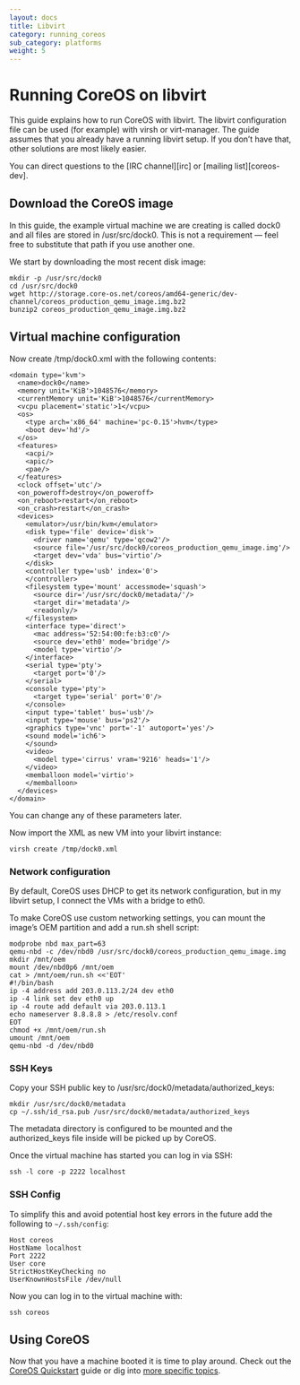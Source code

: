```yaml
---
layout: docs
title: Libvirt
category: running_coreos
sub_category: platforms
weight: 5
---
```


# Running CoreOS on libvirt

This guide explains how to run CoreOS with libvirt. The libvirt configuration
file can be used (for example) with virsh or virt-manager. The guide assumes
that you already have a running libvirt setup. If you don’t have that, other
solutions are most likely easier.

You can direct questions to the [IRC channel][irc] or [mailing
list][coreos-dev].

## Download the CoreOS image

In this guide, the example virtual machine we are creating is called dock0 and
all files are stored in /usr/src/dock0. This is not a requirement — feel free
to substitute that path if you use another one.

We start by downloading the most recent disk image:

    mkdir -p /usr/src/dock0
    cd /usr/src/dock0
    wget http://storage.core-os.net/coreos/amd64-generic/dev-channel/coreos_production_qemu_image.img.bz2
    bunzip2 coreos_production_qemu_image.img.bz2

## Virtual machine configuration

Now create /tmp/dock0.xml with the following contents:

    <domain type='kvm'>
      <name>dock0</name>
      <memory unit='KiB'>1048576</memory>
      <currentMemory unit='KiB'>1048576</currentMemory>
      <vcpu placement='static'>1</vcpu>
      <os>
        <type arch='x86_64' machine='pc-0.15'>hvm</type>
        <boot dev='hd'/>
      </os>
      <features>
        <acpi/>
        <apic/>
        <pae/>
      </features>
      <clock offset='utc'/>
      <on_poweroff>destroy</on_poweroff>
      <on_reboot>restart</on_reboot>
      <on_crash>restart</on_crash>
      <devices>
        <emulator>/usr/bin/kvm</emulator>
        <disk type='file' device='disk'>
          <driver name='qemu' type='qcow2'/>
          <source file='/usr/src/dock0/coreos_production_qemu_image.img'/>
          <target dev='vda' bus='virtio'/>
        </disk>
        <controller type='usb' index='0'>
        </controller>
        <filesystem type='mount' accessmode='squash'>
          <source dir='/usr/src/dock0/metadata/'/>
          <target dir='metadata'/>
          <readonly/>
        </filesystem>
        <interface type='direct'>
          <mac address='52:54:00:fe:b3:c0'/>
          <source dev='eth0' mode='bridge'/>
          <model type='virtio'/>
        </interface>
        <serial type='pty'>
          <target port='0'/>
        </serial>
        <console type='pty'>
          <target type='serial' port='0'/>
        </console>
        <input type='tablet' bus='usb'/>
        <input type='mouse' bus='ps2'/>
        <graphics type='vnc' port='-1' autoport='yes'/>
        <sound model='ich6'>
        </sound>
        <video>
          <model type='cirrus' vram='9216' heads='1'/>
        </video>
        <memballoon model='virtio'>
        </memballoon>
      </devices>
    </domain>

You can change any of these parameters later.

Now import the XML as new VM into your libvirt instance:

    virsh create /tmp/dock0.xml

### Network configuration

By default, CoreOS uses DHCP to get its network configuration, but in my
libvirt setup, I connect the VMs with a bridge to eth0.

To make CoreOS use custom networking settings, you can mount the image’s OEM
partition and add a run.sh shell script:

    modprobe nbd max_part=63
    qemu-nbd -c /dev/nbd0 /usr/src/dock0/coreos_production_qemu_image.img
    mkdir /mnt/oem
    mount /dev/nbd0p6 /mnt/oem
    cat > /mnt/oem/run.sh <<'EOT'
    #!/bin/bash
    ip -4 address add 203.0.113.2/24 dev eth0
    ip -4 link set dev eth0 up
    ip -4 route add default via 203.0.113.1
    echo nameserver 8.8.8.8 > /etc/resolv.conf
    EOT
    chmod +x /mnt/oem/run.sh
    umount /mnt/oem
    qemu-nbd -d /dev/nbd0

### SSH Keys

Copy your SSH public key to /usr/src/dock0/metadata/authorized_keys:

    mkdir /usr/src/dock0/metadata
    cp ~/.ssh/id_rsa.pub /usr/src/dock0/metadata/authorized_keys

The metadata directory is configured to be mounted and the authorized_keys file
inside will be picked up by CoreOS.

Once the virtual machine has started you can log in via SSH:

    ssh -l core -p 2222 localhost

### SSH Config

To simplify this and avoid potential host key errors in the future add
the following to `~/.ssh/config`:

    Host coreos
    HostName localhost
    Port 2222
    User core
    StrictHostKeyChecking no
    UserKnownHostsFile /dev/null

Now you can log in to the virtual machine with:

    ssh coreos


## Using CoreOS

Now that you have a machine booted it is time to play around.
Check out the [CoreOS Quickstart]({{site.url}}/docs/quickstart) guide or dig into [more specific topics]({{site.url}}/docs).
